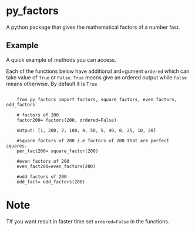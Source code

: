 # py_factors
A python package that gives the mathematical factors of a number fast.

## Example
A quick example of methods you can access. 

Each of the functions below have additional ard=gument `ordered` which can take value of `True` or `False`. `True` means give an ordered output while `False` means otherwise. By default it is `True`

``` 
   
    from py_factors import factors, square_factors, even_factors, odd_factors

    # factors of 200
    factor200= factors(200, ordered=False)

    output: [1, 200, 2, 100, 4, 50, 5, 40, 8, 25, 10, 20]
   
    #square factors of 200 i.e factors of 200 that are perfect squares.
    per_fact200= square_factor(200)

    #even factors of 200
    even_fact200=even_factors(200)

    #odd factors of 200
    odd_fact= odd_factors(200)

```

# Note
TIf you want result in faster time set `ordered=False` in the functions.


